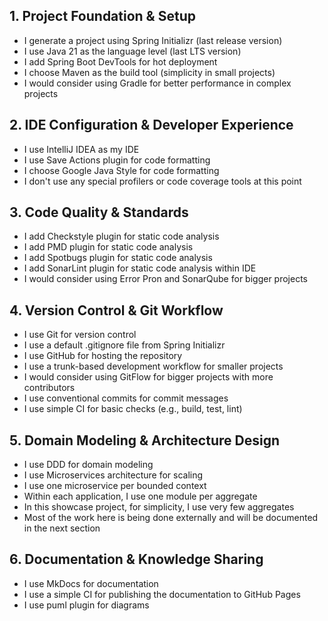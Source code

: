 ## 1. Project Foundation & Setup

- I generate a project using Spring Initializr (last release version)
- I use Java 21 as the language level (last LTS version)
- I add Spring Boot DevTools for hot deployment
- I choose Maven as the build tool (simplicity in small projects)
- I would consider using Gradle for better performance in complex projects

## 2. IDE Configuration & Developer Experience

- I use IntelliJ IDEA as my IDE
- I use Save Actions plugin for code formatting
- I choose Google Java Style for code formatting
- I don't use any special profilers or code coverage tools at this point

## 3. Code Quality & Standards

- I add Checkstyle plugin for static code analysis
- I add PMD plugin for static code analysis
- I add Spotbugs plugin for static code analysis
- I add SonarLint plugin for static code analysis within IDE
- I would consider using Error Pron and SonarQube for bigger projects

## 4. Version Control & Git Workflow

- I use Git for version control
- I use a default .gitignore file from Spring Initializr
- I use GitHub for hosting the repository
- I use a trunk-based development workflow for smaller projects
- I would consider using GitFlow for bigger projects with more contributors
- I use conventional commits for commit messages
- I use simple CI for basic checks (e.g., build, test, lint)

## 5. Domain Modeling & Architecture Design

- I use DDD for domain modeling
- I use Microservices architecture for scaling
- I use one microservice per bounded context
- Within each application, I use one module per aggregate
- In this showcase project, for simplicity, I use very few aggregates
- Most of the work here is being done externally and will be documented in the next section

## 6. Documentation & Knowledge Sharing

- I use MkDocs for documentation
- I use a simple CI for publishing the documentation to GitHub Pages
- I use puml plugin for diagrams
